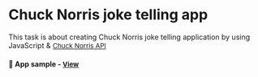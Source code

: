 
# Chuck Norris joke telling app

This task is about creating Chuck Norris joke telling application by using JavaScript & <a href="https://api.chucknorris.io/" style="font-size:small;">Chuck Norris API </a>


<h4>🔹 App sample - <a href="https://simonakom.github.io/chuck-norris-jokes/index.html" style="font-size:small;">View</a><h4>




